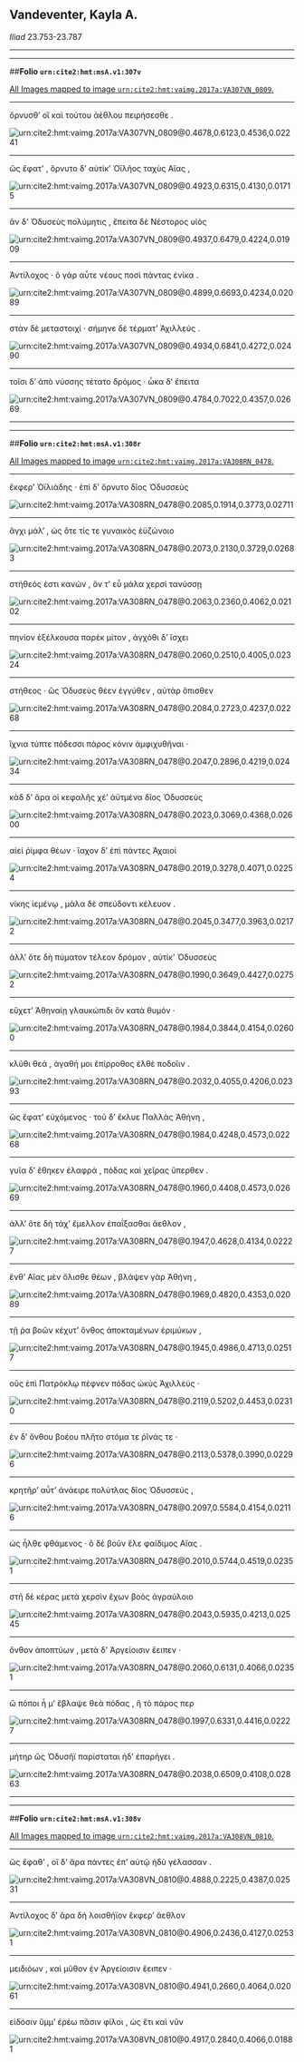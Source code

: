 ## Vandeventer, Kayla A.

*Iliad* 23.753-23.787

---

---

##**Folio `urn:cite2:hmt:msA.v1:307v`**



[All Images mapped to image `urn:cite2:hmt:vaimg.2017a:VA307VN_0809`.](http://www.homermultitext.org/ict2/index.html?urn=urn:cite2:hmt:vaimg.2017a:VA307VN_0809@0.4678,0.6123,0.4536,0.02241&urn=urn:cite2:hmt:vaimg.2017a:VA307VN_0809@0.4923,0.6315,0.4130,0.01715&urn=urn:cite2:hmt:vaimg.2017a:VA307VN_0809@0.4937,0.6479,0.4224,0.01909&urn=urn:cite2:hmt:vaimg.2017a:VA307VN_0809@0.4899,0.6693,0.4234,0.02089&urn=urn:cite2:hmt:vaimg.2017a:VA307VN_0809@0.4934,0.6841,0.4272,0.02490&urn=urn:cite2:hmt:vaimg.2017a:VA307VN_0809@0.4784,0.7022,0.4357,0.02669)

---- 

 ὄρνυσθʼ οἳ καὶ τούτου ἀέθλου πειρήσεσθε .

![urn:cite2:hmt:vaimg.2017a:VA307VN_0809@0.4678,0.6123,0.4536,0.02241](http://beta.hpcc.uh.edu/scs/image/500/500/urn:cite2:hmt:vaimg.2017a:VA307VN_0809@0.4678,0.6123,0.4536,0.02241)

---- 

 ὣς ἔφατʼ , ὄρνυτο δʼ αὐτίκʼ Ὀϊλῆος ταχὺς Αἴας ,

![urn:cite2:hmt:vaimg.2017a:VA307VN_0809@0.4923,0.6315,0.4130,0.01715](http://beta.hpcc.uh.edu/scs/image/500/500/urn:cite2:hmt:vaimg.2017a:VA307VN_0809@0.4923,0.6315,0.4130,0.01715)

---- 

 ἂν δʼ Ὀδυσεὺς πολύμητις , ἔπειτα δὲ Νέστορος υἱὸς

![urn:cite2:hmt:vaimg.2017a:VA307VN_0809@0.4937,0.6479,0.4224,0.01909](http://beta.hpcc.uh.edu/scs/image/500/500/urn:cite2:hmt:vaimg.2017a:VA307VN_0809@0.4937,0.6479,0.4224,0.01909)

---- 

 Ἀντίλοχος · ὃ γὰρ αὖτε νέους ποσὶ πάντας ἐνίκα .

![urn:cite2:hmt:vaimg.2017a:VA307VN_0809@0.4899,0.6693,0.4234,0.02089](http://beta.hpcc.uh.edu/scs/image/500/500/urn:cite2:hmt:vaimg.2017a:VA307VN_0809@0.4899,0.6693,0.4234,0.02089)

---- 

 στὰν δὲ μεταστοιχί · σήμηνε δὲ τέρματʼ Ἀχιλλεύς .

![urn:cite2:hmt:vaimg.2017a:VA307VN_0809@0.4934,0.6841,0.4272,0.02490](http://beta.hpcc.uh.edu/scs/image/500/500/urn:cite2:hmt:vaimg.2017a:VA307VN_0809@0.4934,0.6841,0.4272,0.02490)

---- 

 τοῖσι δʼ ἀπὸ νύσσης τέτατο δρόμος · ὦκα δʼ ἔπειτα

![urn:cite2:hmt:vaimg.2017a:VA307VN_0809@0.4784,0.7022,0.4357,0.02669](http://beta.hpcc.uh.edu/scs/image/500/500/urn:cite2:hmt:vaimg.2017a:VA307VN_0809@0.4784,0.7022,0.4357,0.02669)

---

---

##**Folio `urn:cite2:hmt:msA.v1:308r`**



[All Images mapped to image `urn:cite2:hmt:vaimg.2017a:VA308RN_0478`.](http://www.homermultitext.org/ict2/index.html?urn=urn:cite2:hmt:vaimg.2017a:VA308RN_0478@0.2085,0.1914,0.3773,0.02711&urn=urn:cite2:hmt:vaimg.2017a:VA308RN_0478@0.2073,0.2130,0.3729,0.02683&urn=urn:cite2:hmt:vaimg.2017a:VA308RN_0478@0.2063,0.2360,0.4062,0.02102&urn=urn:cite2:hmt:vaimg.2017a:VA308RN_0478@0.2060,0.2510,0.4005,0.02324&urn=urn:cite2:hmt:vaimg.2017a:VA308RN_0478@0.2084,0.2723,0.4237,0.02268&urn=urn:cite2:hmt:vaimg.2017a:VA308RN_0478@0.2047,0.2896,0.4219,0.02434&urn=urn:cite2:hmt:vaimg.2017a:VA308RN_0478@0.2023,0.3069,0.4368,0.02600&urn=urn:cite2:hmt:vaimg.2017a:VA308RN_0478@0.2019,0.3278,0.4071,0.02254&urn=urn:cite2:hmt:vaimg.2017a:VA308RN_0478@0.2045,0.3477,0.3963,0.02172&urn=urn:cite2:hmt:vaimg.2017a:VA308RN_0478@0.1990,0.3649,0.4427,0.02752&urn=urn:cite2:hmt:vaimg.2017a:VA308RN_0478@0.1984,0.3844,0.4154,0.02600&urn=urn:cite2:hmt:vaimg.2017a:VA308RN_0478@0.2032,0.4055,0.4206,0.02393&urn=urn:cite2:hmt:vaimg.2017a:VA308RN_0478@0.1984,0.4248,0.4573,0.02268&urn=urn:cite2:hmt:vaimg.2017a:VA308RN_0478@0.1960,0.4408,0.4573,0.02669&urn=urn:cite2:hmt:vaimg.2017a:VA308RN_0478@0.1947,0.4628,0.4134,0.02227&urn=urn:cite2:hmt:vaimg.2017a:VA308RN_0478@0.1969,0.4820,0.4353,0.02089&urn=urn:cite2:hmt:vaimg.2017a:VA308RN_0478@0.1945,0.4986,0.4713,0.02517&urn=urn:cite2:hmt:vaimg.2017a:VA308RN_0478@0.2119,0.5202,0.4453,0.02310&urn=urn:cite2:hmt:vaimg.2017a:VA308RN_0478@0.2113,0.5378,0.3990,0.02296&urn=urn:cite2:hmt:vaimg.2017a:VA308RN_0478@0.2097,0.5584,0.4154,0.02116&urn=urn:cite2:hmt:vaimg.2017a:VA308RN_0478@0.2010,0.5744,0.4519,0.02351&urn=urn:cite2:hmt:vaimg.2017a:VA308RN_0478@0.2043,0.5935,0.4213,0.02545&urn=urn:cite2:hmt:vaimg.2017a:VA308RN_0478@0.2060,0.6131,0.4066,0.02351&urn=urn:cite2:hmt:vaimg.2017a:VA308RN_0478@0.1997,0.6331,0.4416,0.02227&urn=urn:cite2:hmt:vaimg.2017a:VA308RN_0478@0.2038,0.6509,0.4108,0.02863)

---- 

 ἔκφερʼ Ὀϊλιάδης · ἐπὶ δʼ ὄρνυτο δῖος Ὀδυσσεὺς

![urn:cite2:hmt:vaimg.2017a:VA308RN_0478@0.2085,0.1914,0.3773,0.02711](http://beta.hpcc.uh.edu/scs/image/500/500/urn:cite2:hmt:vaimg.2017a:VA308RN_0478@0.2085,0.1914,0.3773,0.02711)

---- 

 ἄγχι μάλʼ , ὡς ὅτε τίς τε γυναικὸς ἐϋζώνοιο

![urn:cite2:hmt:vaimg.2017a:VA308RN_0478@0.2073,0.2130,0.3729,0.02683](http://beta.hpcc.uh.edu/scs/image/500/500/urn:cite2:hmt:vaimg.2017a:VA308RN_0478@0.2073,0.2130,0.3729,0.02683)

---- 

 στήθεός ἐστι κανών , ὅν τʼ εὖ μάλα χερσὶ τανύσσῃ

![urn:cite2:hmt:vaimg.2017a:VA308RN_0478@0.2063,0.2360,0.4062,0.02102](http://beta.hpcc.uh.edu/scs/image/500/500/urn:cite2:hmt:vaimg.2017a:VA308RN_0478@0.2063,0.2360,0.4062,0.02102)

---- 

 πηνίον ἐξέλκουσα παρὲκ μίτον , ἀγχόθι δʼ ἴσχει

![urn:cite2:hmt:vaimg.2017a:VA308RN_0478@0.2060,0.2510,0.4005,0.02324](http://beta.hpcc.uh.edu/scs/image/500/500/urn:cite2:hmt:vaimg.2017a:VA308RN_0478@0.2060,0.2510,0.4005,0.02324)

---- 

 στήθεος · ὣς Ὀδυσεὺς θέεν ἐγγύθεν , αὐτὰρ ὄπισθεν

![urn:cite2:hmt:vaimg.2017a:VA308RN_0478@0.2084,0.2723,0.4237,0.02268](http://beta.hpcc.uh.edu/scs/image/500/500/urn:cite2:hmt:vaimg.2017a:VA308RN_0478@0.2084,0.2723,0.4237,0.02268)

---- 

 ἴχνια τύπτε πόδεσσι πάρος κόνιν ἀμφιχυθῆναι ·

![urn:cite2:hmt:vaimg.2017a:VA308RN_0478@0.2047,0.2896,0.4219,0.02434](http://beta.hpcc.uh.edu/scs/image/500/500/urn:cite2:hmt:vaimg.2017a:VA308RN_0478@0.2047,0.2896,0.4219,0.02434)

---- 

 κὰδ δʼ ἄρα οἱ κεφαλῆς χέʼ ἀϋτμένα δῖος Ὀδυσσεὺς

![urn:cite2:hmt:vaimg.2017a:VA308RN_0478@0.2023,0.3069,0.4368,0.02600](http://beta.hpcc.uh.edu/scs/image/500/500/urn:cite2:hmt:vaimg.2017a:VA308RN_0478@0.2023,0.3069,0.4368,0.02600)

---- 

 αἰεὶ ῥίμφα θέων · ἴαχον δʼ ἐπὶ πάντες Ἀχαιοὶ

![urn:cite2:hmt:vaimg.2017a:VA308RN_0478@0.2019,0.3278,0.4071,0.02254](http://beta.hpcc.uh.edu/scs/image/500/500/urn:cite2:hmt:vaimg.2017a:VA308RN_0478@0.2019,0.3278,0.4071,0.02254)

---- 

 νίκης ἱεμένῳ , μάλα δὲ σπεύδοντι κέλευον .

![urn:cite2:hmt:vaimg.2017a:VA308RN_0478@0.2045,0.3477,0.3963,0.02172](http://beta.hpcc.uh.edu/scs/image/500/500/urn:cite2:hmt:vaimg.2017a:VA308RN_0478@0.2045,0.3477,0.3963,0.02172)

---- 

 ἀλλʼ ὅτε δὴ πύματον τέλεον δρόμον , αὐτίκʼ Ὀδυσσεὺς

![urn:cite2:hmt:vaimg.2017a:VA308RN_0478@0.1990,0.3649,0.4427,0.02752](http://beta.hpcc.uh.edu/scs/image/500/500/urn:cite2:hmt:vaimg.2017a:VA308RN_0478@0.1990,0.3649,0.4427,0.02752)

---- 

 εὔχετʼ Ἀθηναίῃ γλαυκώπιδι ὃν κατὰ θυμόν ·

![urn:cite2:hmt:vaimg.2017a:VA308RN_0478@0.1984,0.3844,0.4154,0.02600](http://beta.hpcc.uh.edu/scs/image/500/500/urn:cite2:hmt:vaimg.2017a:VA308RN_0478@0.1984,0.3844,0.4154,0.02600)

---- 

 κλῦθι θεά , ἀγαθή μοι ἐπίρροθος ἐλθὲ ποδοῖιν .

![urn:cite2:hmt:vaimg.2017a:VA308RN_0478@0.2032,0.4055,0.4206,0.02393](http://beta.hpcc.uh.edu/scs/image/500/500/urn:cite2:hmt:vaimg.2017a:VA308RN_0478@0.2032,0.4055,0.4206,0.02393)

---- 

 ὣς ἔφατʼ εὐχόμενος · τοῦ δʼ ἔκλυε Παλλὰς Ἀθήνη ,

![urn:cite2:hmt:vaimg.2017a:VA308RN_0478@0.1984,0.4248,0.4573,0.02268](http://beta.hpcc.uh.edu/scs/image/500/500/urn:cite2:hmt:vaimg.2017a:VA308RN_0478@0.1984,0.4248,0.4573,0.02268)

---- 

 γυῖα δʼ ἔθηκεν ἐλαφρά , πόδας καὶ χεῖρας ὕπερθεν .

![urn:cite2:hmt:vaimg.2017a:VA308RN_0478@0.1960,0.4408,0.4573,0.02669](http://beta.hpcc.uh.edu/scs/image/500/500/urn:cite2:hmt:vaimg.2017a:VA308RN_0478@0.1960,0.4408,0.4573,0.02669)

---- 

 ἀλλʼ ὅτε δὴ τάχʼ ἔμελλον ἐπαΐξασθαι ἄεθλον ,

![urn:cite2:hmt:vaimg.2017a:VA308RN_0478@0.1947,0.4628,0.4134,0.02227](http://beta.hpcc.uh.edu/scs/image/500/500/urn:cite2:hmt:vaimg.2017a:VA308RN_0478@0.1947,0.4628,0.4134,0.02227)

---- 

 ἔνθʼ Αἴας μὲν ὄλισθε θέων , βλάψεν γὰρ Ἀθήνη ,

![urn:cite2:hmt:vaimg.2017a:VA308RN_0478@0.1969,0.4820,0.4353,0.02089](http://beta.hpcc.uh.edu/scs/image/500/500/urn:cite2:hmt:vaimg.2017a:VA308RN_0478@0.1969,0.4820,0.4353,0.02089)

---- 

 τῇ ῥα βοῶν κέχυτʼ ὄνθος ἀποκταμένων ἐριμύκων ,

![urn:cite2:hmt:vaimg.2017a:VA308RN_0478@0.1945,0.4986,0.4713,0.02517](http://beta.hpcc.uh.edu/scs/image/500/500/urn:cite2:hmt:vaimg.2017a:VA308RN_0478@0.1945,0.4986,0.4713,0.02517)

---- 

 οὓς ἐπὶ Πατρόκλῳ πέφνεν πόδας ὠκὺς Ἀχιλλεύς ·

![urn:cite2:hmt:vaimg.2017a:VA308RN_0478@0.2119,0.5202,0.4453,0.02310](http://beta.hpcc.uh.edu/scs/image/500/500/urn:cite2:hmt:vaimg.2017a:VA308RN_0478@0.2119,0.5202,0.4453,0.02310)

---- 

 ἐν δʼ ὄνθου βοέου πλῆτο στόμα τε ῥῖνάς τε ·

![urn:cite2:hmt:vaimg.2017a:VA308RN_0478@0.2113,0.5378,0.3990,0.02296](http://beta.hpcc.uh.edu/scs/image/500/500/urn:cite2:hmt:vaimg.2017a:VA308RN_0478@0.2113,0.5378,0.3990,0.02296)

---- 

 κρητῆρʼ αὖτʼ ἀνάειρε πολύτλας δῖος Ὀδυσσεύς ,

![urn:cite2:hmt:vaimg.2017a:VA308RN_0478@0.2097,0.5584,0.4154,0.02116](http://beta.hpcc.uh.edu/scs/image/500/500/urn:cite2:hmt:vaimg.2017a:VA308RN_0478@0.2097,0.5584,0.4154,0.02116)

---- 

 ὡς ἦλθε φθάμενος · ὃ δὲ βοῦν ἕλε φαίδιμος Αἴας .

![urn:cite2:hmt:vaimg.2017a:VA308RN_0478@0.2010,0.5744,0.4519,0.02351](http://beta.hpcc.uh.edu/scs/image/500/500/urn:cite2:hmt:vaimg.2017a:VA308RN_0478@0.2010,0.5744,0.4519,0.02351)

---- 

 στῆ δὲ κέρας μετὰ χερσὶν ἔχων βοὸς ἀγραύλοιο

![urn:cite2:hmt:vaimg.2017a:VA308RN_0478@0.2043,0.5935,0.4213,0.02545](http://beta.hpcc.uh.edu/scs/image/500/500/urn:cite2:hmt:vaimg.2017a:VA308RN_0478@0.2043,0.5935,0.4213,0.02545)

---- 

 ὄνθον ἀποπτύων , μετὰ δʼ Ἀργείοισιν ἔειπεν ·

![urn:cite2:hmt:vaimg.2017a:VA308RN_0478@0.2060,0.6131,0.4066,0.02351](http://beta.hpcc.uh.edu/scs/image/500/500/urn:cite2:hmt:vaimg.2017a:VA308RN_0478@0.2060,0.6131,0.4066,0.02351)

---- 

 ὢ πόποι ἦ μʼ ἔβλαψε θεὰ πόδας , ἣ τὸ πάρος περ

![urn:cite2:hmt:vaimg.2017a:VA308RN_0478@0.1997,0.6331,0.4416,0.02227](http://beta.hpcc.uh.edu/scs/image/500/500/urn:cite2:hmt:vaimg.2017a:VA308RN_0478@0.1997,0.6331,0.4416,0.02227)

---- 

 μήτηρ ὣς Ὀδυσῆϊ παρίσταται ἠδʼ ἐπαρήγει .

![urn:cite2:hmt:vaimg.2017a:VA308RN_0478@0.2038,0.6509,0.4108,0.02863](http://beta.hpcc.uh.edu/scs/image/500/500/urn:cite2:hmt:vaimg.2017a:VA308RN_0478@0.2038,0.6509,0.4108,0.02863)

---

---

##**Folio `urn:cite2:hmt:msA.v1:308v`**



[All Images mapped to image `urn:cite2:hmt:vaimg.2017a:VA308VN_0810`.](http://www.homermultitext.org/ict2/index.html?urn=urn:cite2:hmt:vaimg.2017a:VA308VN_0810@0.4888,0.2225,0.4387,0.02531&urn=urn:cite2:hmt:vaimg.2017a:VA308VN_0810@0.4906,0.2436,0.4127,0.02531&urn=urn:cite2:hmt:vaimg.2017a:VA308VN_0810@0.4941,0.2660,0.4064,0.02061&urn=urn:cite2:hmt:vaimg.2017a:VA308VN_0810@0.4917,0.2840,0.4066,0.01881)

---- 

 ὣς ἔφαθʼ , οἳ δʼ ἄρα πάντες ἐπʼ αὐτῷ ἡδὺ γέλασσαν .

![urn:cite2:hmt:vaimg.2017a:VA308VN_0810@0.4888,0.2225,0.4387,0.02531](http://beta.hpcc.uh.edu/scs/image/500/500/urn:cite2:hmt:vaimg.2017a:VA308VN_0810@0.4888,0.2225,0.4387,0.02531)

---- 

 Ἀντίλοχος δʼ ἄρα δὴ λοισθήϊον ἔκφερʼ ἄεθλον

![urn:cite2:hmt:vaimg.2017a:VA308VN_0810@0.4906,0.2436,0.4127,0.02531](http://beta.hpcc.uh.edu/scs/image/500/500/urn:cite2:hmt:vaimg.2017a:VA308VN_0810@0.4906,0.2436,0.4127,0.02531)

---- 

 μειδιόων , καὶ μῦθον ἐν Ἀργείοισιν ἔειπεν ·

![urn:cite2:hmt:vaimg.2017a:VA308VN_0810@0.4941,0.2660,0.4064,0.02061](http://beta.hpcc.uh.edu/scs/image/500/500/urn:cite2:hmt:vaimg.2017a:VA308VN_0810@0.4941,0.2660,0.4064,0.02061)

---- 

 εἰδόσιν ὔμμʼ ἐρέω πᾶσιν φίλοι , ὡς ἔτι καὶ νῦν

![urn:cite2:hmt:vaimg.2017a:VA308VN_0810@0.4917,0.2840,0.4066,0.01881](http://beta.hpcc.uh.edu/scs/image/500/500/urn:cite2:hmt:vaimg.2017a:VA308VN_0810@0.4917,0.2840,0.4066,0.01881)